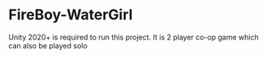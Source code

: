 # FireBoy-WaterGirl
Unity 2020+ is required to run this project.
It is 2 player co-op game which can also be played solo
